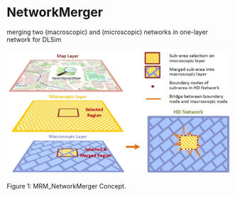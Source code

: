 # NetworkMerger
merging two (macroscopic) and (microscopic) networks in one-layer network for DLSim

![alt text](https://github.com/asu-trans-ai-lab/MRM_NetworkMerger/blob/main/media/networkMergerConcept.jpg)

Figure 1: MRM_NetworkMerger Concept.
